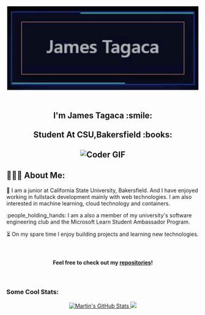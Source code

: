 <div align="center">
 <img align="center" src="asset/name.GIF" alt="Coder GIF" width="500">
</div>

<h2 align="center">
 <abc>
  <br> I'm James Tagaca :smile:<br>
  <br> Student At CSU,Bakersfield :books:<br>
  <br>
    <img align="center" src="https://media.giphy.com/media/SWoSkN6DxTszqIKEqv/giphy.gif" alt="Coder GIF" width="500">
 </abc>
</h2> 
<h2 align="left">👨🏻‍💻 About Me:</h2>
<p>

:school: I am a junior at California State University, Bakersfield. And I have enjoyed working in fullstack development mainly with web technologies. I am also interested in machine learning, cloud technology and containers. 
</p>

<p>
:people_holding_hands: I am a also a member of my university's software engineering club and the Microsoft Learn Student Ambassador Program.
</p>
<p>

:hourglass_flowing_sand: On my spare time I enjoy building projects and learning new technologies. 
</p>  

<br>
<h4 align="center">

Feel free to check out my [repositories](https://github.com/jtagaca?tab=repositories)!
</h4>
</br>

### Some Cool Stats:
<div align='center'>

<a href="https://github.com/jtagaca/jtagaca">
  <img  src="https://github-readme-stats.vercel.app/api?username=jtagaca&show_icons=true&line_height=27&count_private=true&title_color=ffffff&text_color=c9cacc&icon_color=2bbc8a&bg_color=1d1f21" alt="Martin's GitHub Stats" />
</a>

<a href="https://github.com/jtagaca/jtagaca">
  <img  src="https://github-readme-stats.vercel.app/api/top-langs/?username=jtagaca&hide=java,html,tex&title_color=ffffff&text_color=c9cacc&icon_color=2bbc8a&bg_color=1d1f21&langs_count=3" />
</a>
</div>
